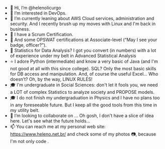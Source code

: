 - 👋 Hi, I’m @helenolicurgo
- 👀 I’m interested in DevOps.
- 🌱 I’m currently leaning about AWS Cloud services, administration and security. And I recently brush up my moves with Linux and I'm back in business.
- :star2: I have a Scrum Certification.
- :star2: And some OPSWAT certifications at Associate-level (“May I see your badge, officer?”).
- :star2: Statistics for Data Analysis? I got you convert (in numbers) with a lot of experience under my belt in Advanced Statistical Analysis 
- :star: I adore Python (intermediate) and know a very basic of Java (and I'm not good at all with this since college). SQL? Only the most basic skills for DB access and manipulation. And, of course the useful Excel... Who doesn’t? Oh, by the way, LINUX RULES!
- :mortar_board: I'm undergraduate in Social Sciences: don't let it fools you, we need a LOT of complex Statistics to analyze society and PROPOSE models.
- :mortar_board: I do not finish my undergraduation in Physics and I have no plans too in any foreseeable future. But I keep all the good tools from this time in my utility belt.
- 💞️ I’m looking to collaborate on ... Oh gosh, I don't have a slice of idea here. Let's see what the future holds...
- 📫 You can reach me at my personal web site: https://www.heleno.net.br/ and check some of my photos :camera:, because I'm not only code .

<!---
helenolicurgo/helenolicurgo is a ✨ special ✨ repository because its `README.md` (this file) appears on your GitHub profile.
You can click the Preview link to take a look at your changes.
--->
